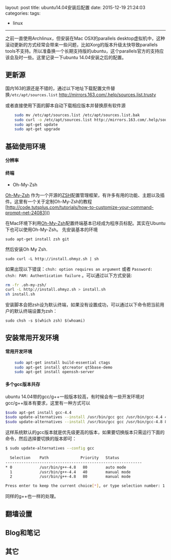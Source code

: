 layout: post
title: ubuntu14.04安装后配置
date: 2015-12-19 21:24:03
categories:
tags:
 - linux
---


之前一直使用Archlinux，但安装在Mac OSX的parallels desktop虚拟机中，这种滚动更新的方式经常会带来一些问题，比如Xorg的版本升级太快导致parallels tools不支持。所以准备换一个长期支持版的ubuntu，这个parallels官方的支持应该会及时一些。这里记录一下ubuntu 14.04安装之后的配置。

<!--more-->

## 更新源

国内163的源还是不错的，通过以下地址下载配置文件替换`/etc/apt/sources.list`
http://mirrors.163.com/.help/sources.list.trusty

或者直接使用下面的脚本自动下载相应版本并替换原有软件源

```bash
    sudo mv /etc/apt/sources.list /etc/apt/sources.list.bak
    sudo curl -o /etc/apt/sources.list http://mirrors.163.com/.help/sources.list.`cat /etc/lsb-release | grep DISTRIB_CODENAME | awk -F= '{print $2}'`
    sudo apt-get update
    sudo apt-get upgrade
```

## 基础使用环境

#### 分辨率

#### 终端

* Oh-My-Zsh

[Oh-My-Zsh](http://ohmyz.sh/) 作为一个开源的[ZSH](http://www.zsh.org/)配置管理框架，有许多有用的功能、主题以及插件。这里有一个关于定制Oh-My-Zsh的教程
[http://code.tutsplus.com/tutorials/how-to-customize-your-command-prompt–net-24083]()

在Mac环境下利用[Oh-My-Zsh](http://ohmyz.sh/)配置终端基本已经成为程序员标配。其实在Ubuntu下也可以使用Oh-My-Zsh。
先安装基本的环境
    
    sudo apt-get install zsh git
然后安装Oh My Zsh.

    sudo curl -L http://install.ohmyz.sh | sh
如果出现以下错误：`chsh: option requires an argument` 或者 `Password: chsh: PAM: Authentication failure` 。可以通过以下方式安装:
```bash
rm -fr .oh-my-zsh/
curl -L http://install.ohmyz.sh > install.sh
sh install.sh
```
安装脚本会把zsh设为默认终端，如果没有设置成功，可以通过以下命令把当前用户的默认终端设置为zsh：

    sudo chsh -s $(which zsh) $(whoami)

## 安装常用开发环境

#### 常用开发环境
```bash
    sudo apt-get install build-essential ctags
    sudo apt-get install qtcreator qt5base-demo
    sudo apt-get install openssh-server
```


#### 多个gcc版本共存
ubuntu 14.04带的gcc/g++一般版本较高，有时候会有一些开发环境对gcc/g++版本有要求，这里有一种方式可以

```bash
$sudo apt-get install gcc-4.4
$sudo update-alternatives --install /usr/bin/gcc gcc /usr/bin/gcc-4.4 40  (这里“40” 是优先级，值越大优先级越高）
$sudo update-alternatives --install /usr/bin/gcc gcc /usr/bin/gcc-4.8 80 (本机自带的设置为60更高的优先级）
```

这样系统默认的gcc版本就是优先级更高的版本，如果要切换版本只需运行下面的命令，然后选择要切换的版本即可：

```bash 
$ sudo update-alternatives --config gcc
    
  Selection    Path              Priority   Status------------------------------------------------------------* 0            /usr/bin/g++-4.8   80        auto mode  1            /usr/bin/g++-4.4   40        manual mode  2            /usr/bin/g++-4.8   80        manual modePress enter to keep the current choice[*], or type selection number: 1

```

同样的g++也一样的处理。

## 翻墙设置

## Blog和笔记

## 其它


